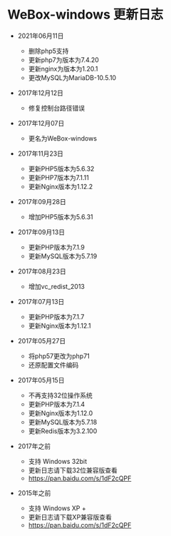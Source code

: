 # WeBox-windows 更新日志

- 2021年06月11日
  - 删除php5支持
  - 更新php7为版本为7.4.20
  - 更新nginx为版本为1.20.1
  - 更改MySQL为MariaDB-10.5.10

- 2017年12月12日
  - 修复控制台路径错误

- 2017年12月07日
  - 更名为WeBox-windows

- 2017年11月23日
  - 更新PHP5版本为5.6.32
  - 更新PHP7版本为7.1.11
  - 更新Nginx版本为1.12.2

- 2017年09月28日
  - 增加PHP5版本为5.6.31

- 2017年09月13日
  - 更新PHP版本为7.1.9
  - 更新MySQL版本为5.7.19

- 2017年08月23日
  - 增加vc_redist_2013

- 2017年07月13日
  - 更新PHP版本为7.1.7
  - 更新Nginx版本为1.12.1

- 2017年05月27日
  - 将php57更改为php71
  - 还原配置文件编码

- 2017年05月15日
  - 不再支持32位操作系统
  - 更新PHP版本为7.1.4
  - 更新Nginx版本为1.12.0
  - 更新MySQL版本为5.7.18
  - 更新Redis版本为3.2.100

- 2017年之前
  - 支持 Windows 32bit
  - 更新日志请下载32位兼容版查看
  - https://pan.baidu.com/s/1dF2cQPF

- 2015年之前
  - 支持 Windows XP +
  - 更新日志请下载XP兼容版查看
  - https://pan.baidu.com/s/1dF2cQPF
